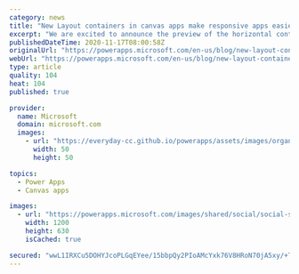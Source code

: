 ```yaml
---
category: news
title: "New Layout containers in canvas apps make responsive apps easier"
excerpt: "We are excited to announce the preview of the horizontal container and vertical container layout controls that help automatically reflow and resize controls within them to enable easy, no expression responsive layouts in canvas apps. These are available in mainline and Teams authoring experiences."
publishedDateTime: 2020-11-17T08:00:58Z
originalUrl: "https://powerapps.microsoft.com/en-us/blog/new-layout-containers-in-canvas-apps-make-responsive-apps-easier/"
webUrl: "https://powerapps.microsoft.com/en-us/blog/new-layout-containers-in-canvas-apps-make-responsive-apps-easier/"
type: article
quality: 104
heat: 104
published: true

provider:
  name: Microsoft
  domain: microsoft.com
  images:
    - url: "https://everyday-cc.github.io/powerapps/assets/images/organizations/microsoft.com-50x50.jpg"
      width: 50
      height: 50

topics:
  - Power Apps
  - Canvas apps

images:
  - url: "https://powerapps.microsoft.com/images/shared/social/social-share-post-ignite.png"
    width: 1200
    height: 630
    isCached: true

secured: "wwL1IRXCu5DOHYJcoPLGqEYee/15bbpQy2PIoAMcYxk76V8HRoN70jA5xy/+TJ43mKhU6OOuow1+83EtpNxCv+HHBvcaDoe6EqMf/ja6uMoIld7edwD6HX1lyPdu8a24YUgQdvXxSPGW3N7tPzQzzquhHWSSOPtAwDz6SxprHB1lCsZK8B/DlTTsBirJa03JNBGt2JG+BwfA/m80ygvaiNP+jQVAaGhNOoLl6VjnhecdQwaC/A0cox1vIFrQ/nlMKr6BL7eR+QnsmDZQ8C6CJqiZ2gXdoKjC7v2vAQvhSe+OBrHFHN6b1JnQbuVStWD/qFpMXz0M9UhX9ZPLRH3vWORLlbqXME6GNNlhd9TeKqE=;k6JPt1gjBKIgLIdCaafPfQ=="
---
```


